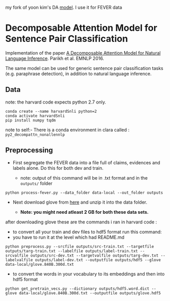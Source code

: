 my fork of yoon kim's DA [model](https://github.com/harvardnlp/decomp-attn). I use it for FEVER data

# Decomposable Attention Model for Sentence Pair Classification

Implementation of the paper [A Decomposable Attention Model for Natural Language Inference](https://arxiv.org/abs/1606.01933). Parikh et al. EMNLP 2016.

The same model can be used for generic sentence pair classification tasks (e.g. paraphrase detection), in addition to natural language inference.

## Data

note: the harvard code expects python 2.7 only.

```
conda create --name harvardSnli python=2
conda activate harvardSnli
pip install numpy tqdm
```
note to self:- There is a conda environment in clara called : `py2_decompattn_nonallennlp`



## Preprocessing
- First segregate the FEVER data into a file full of claims, evidences and labels alone. Do this for both dev and train.

    - note: output of this command will be in .txt format and in the `outputs/` folder
```
python process-fever.py --data_folder data-local --out_folder outputs
```

- Next download glove from [here](http://nlp.stanford.edu/projects/glove/) and unzip it into the data folder.

    - **Note: you might need atleast 2 GB for both these data sets.**

    

after downloading  glove these are the  commands i ran in harvard code :

- to convert all your train and dev files to hdf5 format run this command:
- you have to run it at the level which had README.md
```
python preprocess.py --srcfile outputs/src-train.txt --targetfile outputs/targ-train.txt --labelfile outputs/label-train.txt --srcvalfile outputs/src-dev.txt --targetvalfile outputs/targ-dev.txt --labelvalfile outputs/label-dev.txt --outputfile outputs/hdf5 --glove data-local/glove.840B.300d.txt
```
- to convert the words in your vocabulary to its embeddings and then into hdf5 format
```
python get_pretrain_vecs.py --dictionary outputs/hdf5.word.dict --glove data-local/glove.840B.300d.txt --outputfile outputs/glove.hdf5
```

